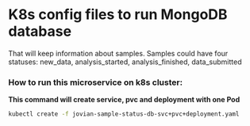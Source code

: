 # K8s config files to run MongoDB database 
That will keep information about samples. Samples could have four statuses: 
new_data, analysis_started, analysis_finished, data_submitted

### How to run this microservice on k8s cluster:
**This command will create service, pvc and deployment with one Pod**
```bash
kubectl create -f jovian-sample-status-db-svc+pvc+deployment.yaml
```